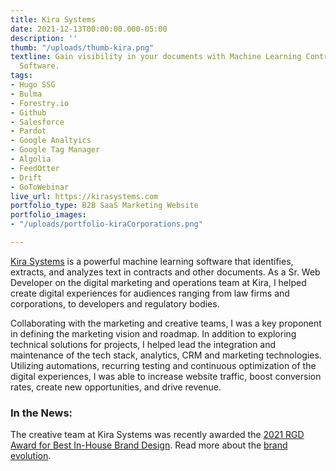 ```yaml
---
title: Kira Systems
date: 2021-12-13T00:00:00.000-05:00
description: ''
thumb: "/uploads/thumb-kira.png"
textline: Gain visibility in your documents with Machine Learning Contract Analysis
  Software.
tags:
- Hugo SSG
- Bulma
- Forestry.io
- Github
- Salesforce
- Pardot
- Google Analtyics
- Google Tag Manager
- Algolia
- FeedOtter
- Drift
- GoToWebinar
live_url: https://kirasystems.com
portfolio_type: B2B SaaS Marketing Website
portfolio_images:
- "/uploads/portfolio-kiraCorporations.png"

---
```

[Kira Systems](https://kirasystems.com) is a powerful machine learning software that identifies, extracts, and analyzes text in contracts and other documents. As a Sr. Web Developer on the digital marketing and operations team at Kira, I helped create digital experiences for audiences ranging from law firms and corporations, to developers and regulatory bodies.

Collaborating with the marketing and creative teams, I was a key proponent in defining the marketing vision and roadmap. In addition to exploring technical solutions for projects, I helped lead the integration and maintenance of the tech stack, analytics, CRM and marketing technologies. Utilizing automations, recurring testing and continuous optimization of the digital experiences, I was able to increase website traffic, boost conversion rates, create new opportunities, and drive revenue.

### In the News:

The creative team at Kira Systems was recently awarded the [2021 RGD Award for Best In-House Brand Design](https://www.rgd.ca/2021/11/10/rebrand.php). Read more about the [brand evolution](https://www.rgd.ca/2021/08/17/kiras-in-house-team-develops-a-new-brand-system-to-apply-the-revamped-identity-by-jacknife.php).